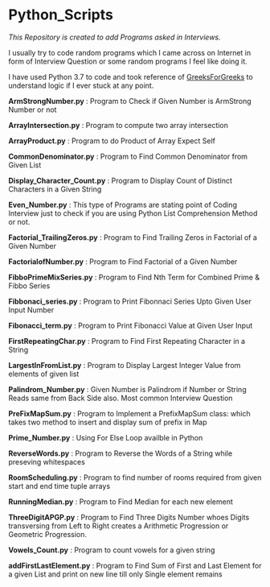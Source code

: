# Python_Scripts

*This Repository is created to add Programs asked in Interviews.*

I usually try to code random programs which I came across on Internet in form of Interview Question or some random programs I feel like doing it.

I have used Python 3.7 to code and took reference of [GreeksForGreeks](https://www.geeksforgeeks.org/python-programming-language/) to understand logic if I ever stuck at any point.

**ArmStrongNumber.py** : Program to Check if Given Number is ArmStrong Number or not

**ArrayIntersection.py** : Program to compute two array intersection

**ArrayProduct.py** : Program to do Product of Array Expect Self

**CommonDenominator.py** : Program to Find Common Denominator from Given List

**Display_Character_Count.py** : Program to Display Count of Distinct Characters in a Given String

**Even_Number.py** : This type of Programs are stating point of Coding Interview just to check if you are using Python List Comprehension Method or not.

**Factorial_TrailingZeros.py** : Program to Find Trailing Zeros in Factorial of a Given Number

**FactorialofNumber.py** : Program to Find Factorial of a Given Number

**FibboPrimeMixSeries.py** : Program to Find Nth Term for Combined Prime & Fibbo Series 

**Fibbonaci_series.py** : Program to Print Fibonnaci Series Upto Given User Input Number

**Fibonacci_term.py** : Program to Print Fibonacci Value at Given User Input 

**FirstRepeatingChar.py** : Program to Find First Repeating Character in a String

**LargestInFromList.py** : Program to Display Largest Integer Value from elements of given list

**Palindrom_Number.py** : Given Number is Palindrom if Number or String Reads same from Back Side also. Most common Interview Question

**PreFixMapSum.py** : Program to Implement a PrefixMapSum class: which takes two method to insert and display sum of prefix in Map 

**Prime_Number.py** : Using For Else Loop availble in Python 

**ReverseWords.py** : Program to Reverse the Words of a String while preseving whitespaces

**RoomScheduling.py** : Program to find number of rooms required from given start and end time tuple arrays

**RunningMedian.py** : Program to Find Median for each new element

**ThreeDigitAPGP.py** : Program to Find Three Digits Number whoes Digits transversing from Left to Right creates a Arithmetic Progression or Geometric Progression.

**Vowels_Count.py** : Program to count vowels for a given string

**addFirstLastElement.py** : Program to Find Sum of First and Last Element for a given List and print on new line till only Single element remains
